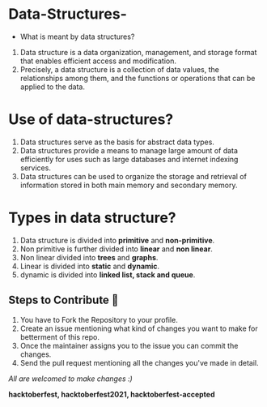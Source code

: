 # Data-Structures-
* What is meant by data structures?
 1. Data structure is a data organization, management, and storage format that enables efficient access and modification.
 2. Precisely, a data structure is a collection of data values, the relationships among them, and the functions or operations that can be applied to the data.
 # Use of data-structures?
 1. Data structures serve as the basis for abstract data types.
 2. Data structures provide a means to manage large amount of data efficiently for uses such as large databases and internet indexing services.
 3. Data structures can be used to organize the storage and retrieval of information stored in both main memory and secondary memory.
 # Types in data structure?
 1. Data structure is divided into **primitive** and **non-primitive**.
 2. Non primitive is further divided into **linear** and **non linear**.
 3. Non linear divided into **trees** and **graphs**.
 4. Linear is divided into **static** and **dynamic**.
 5. dynamic is divided into **linked list, stack and queue**.
 ## Steps to Contribute 📑

1. You have to Fork the Repository to your profile.
2. Create an issue mentioning what kind of changes you want to make for betterment of this repo.
3. Once the maintainer assigns you to the issue you can commit the changes.
4. Send the pull request mentioning all the changes you've made in detail.

*All are welcomed to make changes :)*


**hacktoberfest, hacktoberfest2021, hacktoberfest-accepted**
